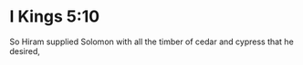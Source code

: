 # I Kings 5:10

So Hiram supplied Solomon with all the timber of cedar and cypress that he desired,
